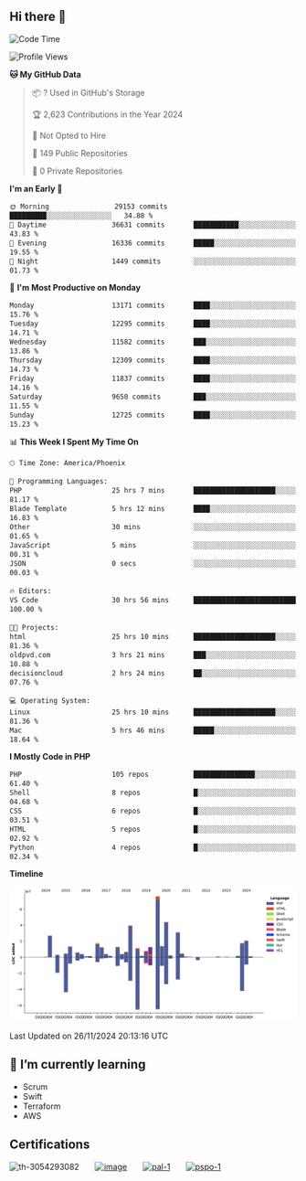 ## Hi there 👋

<!--START_SECTION:waka-->
![Code Time](http://img.shields.io/badge/Code%20Time-10%2C397%20hrs%2028%20mins-blue)

![Profile Views](http://img.shields.io/badge/Profile%20Views-1-blue)

**🐱 My GitHub Data** 

> 📦 ? Used in GitHub's Storage 
 > 
> 🏆 2,623 Contributions in the Year 2024
 > 
> 🚫 Not Opted to Hire
 > 
> 📜 149 Public Repositories 
 > 
> 🔑 0 Private Repositories 
 > 
**I'm an Early 🐤** 

```text
🌞 Morning                29153 commits       █████████░░░░░░░░░░░░░░░░   34.88 % 
🌆 Daytime                36631 commits       ███████████░░░░░░░░░░░░░░   43.83 % 
🌃 Evening                16336 commits       █████░░░░░░░░░░░░░░░░░░░░   19.55 % 
🌙 Night                  1449 commits        ░░░░░░░░░░░░░░░░░░░░░░░░░   01.73 % 
```
📅 **I'm Most Productive on Monday** 

```text
Monday                   13171 commits       ████░░░░░░░░░░░░░░░░░░░░░   15.76 % 
Tuesday                  12295 commits       ████░░░░░░░░░░░░░░░░░░░░░   14.71 % 
Wednesday                11582 commits       ███░░░░░░░░░░░░░░░░░░░░░░   13.86 % 
Thursday                 12309 commits       ████░░░░░░░░░░░░░░░░░░░░░   14.73 % 
Friday                   11837 commits       ████░░░░░░░░░░░░░░░░░░░░░   14.16 % 
Saturday                 9650 commits        ███░░░░░░░░░░░░░░░░░░░░░░   11.55 % 
Sunday                   12725 commits       ████░░░░░░░░░░░░░░░░░░░░░   15.23 % 
```


📊 **This Week I Spent My Time On** 

```text
🕑︎ Time Zone: America/Phoenix

💬 Programming Languages: 
PHP                      25 hrs 7 mins       ████████████████████░░░░░   81.17 % 
Blade Template           5 hrs 12 mins       ████░░░░░░░░░░░░░░░░░░░░░   16.83 % 
Other                    30 mins             ░░░░░░░░░░░░░░░░░░░░░░░░░   01.65 % 
JavaScript               5 mins              ░░░░░░░░░░░░░░░░░░░░░░░░░   00.31 % 
JSON                     0 secs              ░░░░░░░░░░░░░░░░░░░░░░░░░   00.03 % 

🔥 Editors: 
VS Code                  30 hrs 56 mins      █████████████████████████   100.00 % 

🐱‍💻 Projects: 
html                     25 hrs 10 mins      ████████████████████░░░░░   81.36 % 
oldpvd.com               3 hrs 21 mins       ███░░░░░░░░░░░░░░░░░░░░░░   10.88 % 
decisioncloud            2 hrs 24 mins       ██░░░░░░░░░░░░░░░░░░░░░░░   07.76 % 

💻 Operating System: 
Linux                    25 hrs 10 mins      ████████████████████░░░░░   81.36 % 
Mac                      5 hrs 46 mins       █████░░░░░░░░░░░░░░░░░░░░   18.64 % 
```

**I Mostly Code in PHP** 

```text
PHP                      105 repos           ███████████████░░░░░░░░░░   61.40 % 
Shell                    8 repos             █░░░░░░░░░░░░░░░░░░░░░░░░   04.68 % 
CSS                      6 repos             █░░░░░░░░░░░░░░░░░░░░░░░░   03.51 % 
HTML                     5 repos             █░░░░░░░░░░░░░░░░░░░░░░░░   02.92 % 
Python                   4 repos             █░░░░░░░░░░░░░░░░░░░░░░░░   02.34 % 
```



**Timeline**

![Lines of Code chart](https://raw.githubusercontent.com/mikebronner/mikebronner/master/assets/bar_graph.png)


 Last Updated on 26/11/2024 20:13:16 UTC
<!--END_SECTION:waka-->

<!--
**mikebronner/mikebronner** is a ✨ _special_ ✨ repository because its `README.md` (this file) appears on your GitHub profile.

Here are some ideas to get you started:

- 🔭 I’m currently working on ...
- 🌱 I’m currently learning ...
- 👯 I’m looking to collaborate on ...
- 🤔 I’m looking for help with ...
- 💬 Ask me about ...
- 📫 How to reach me: ...
- 😄 Pronouns: ...
- ⚡ Fun fact: ...
-->

## 🌱 I’m currently learning

- Scrum
- Swift
- Terraform
- AWS

## Certifications

![th-3054293082](https://user-images.githubusercontent.com/1791050/208267034-c5006f82-ae89-41eb-9478-7106c5aba070.jpg)
&nbsp;&nbsp;&nbsp;&nbsp;&nbsp;
[![image](https://user-images.githubusercontent.com/1791050/208267032-13c8c426-f627-448d-b23e-e3dd74b6712a.png)](https://www.credly.com/users/mike-bronner)
&nbsp;&nbsp;&nbsp;&nbsp;&nbsp;
[![pal-1](https://github.com/mikebronner/mikebronner/assets/1791050/3384899a-848a-4e35-8cee-e35261b5ccce)](https://www.credly.com/users/mike-bronner)
&nbsp;&nbsp;&nbsp;&nbsp;&nbsp;
[![pspo-1](https://github.com/user-attachments/assets/7a6e28a4-7e44-4218-ba25-468d8c703864)](https://www.credly.com/users/mike-bronner)

